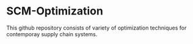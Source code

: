 # SCM-Optimization
This github repository consists of variety of optimization techniques for contemporay supply chain systems.
